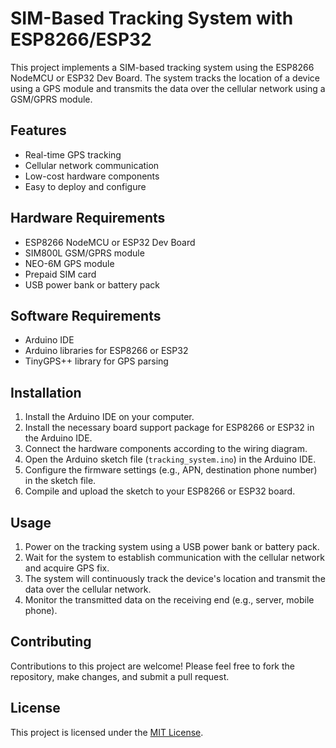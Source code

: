 # SIM-Based Tracking System with ESP8266/ESP32

This project implements a SIM-based tracking system using the ESP8266 NodeMCU or ESP32 Dev Board. The system tracks the location of a device using a GPS module and transmits the data over the cellular network using a GSM/GPRS module.

## Features

- Real-time GPS tracking
- Cellular network communication
- Low-cost hardware components
- Easy to deploy and configure

## Hardware Requirements

- ESP8266 NodeMCU or ESP32 Dev Board
- SIM800L GSM/GPRS module
- NEO-6M GPS module
- Prepaid SIM card
- USB power bank or battery pack

## Software Requirements

- Arduino IDE
- Arduino libraries for ESP8266 or ESP32
- TinyGPS++ library for GPS parsing

## Installation

1. Install the Arduino IDE on your computer.
2. Install the necessary board support package for ESP8266 or ESP32 in the Arduino IDE.
3. Connect the hardware components according to the wiring diagram.
4. Open the Arduino sketch file (`tracking_system.ino`) in the Arduino IDE.
5. Configure the firmware settings (e.g., APN, destination phone number) in the sketch file.
6. Compile and upload the sketch to your ESP8266 or ESP32 board.

## Usage

1. Power on the tracking system using a USB power bank or battery pack.
2. Wait for the system to establish communication with the cellular network and acquire GPS fix.
3. The system will continuously track the device's location and transmit the data over the cellular network.
4. Monitor the transmitted data on the receiving end (e.g., server, mobile phone).

## Contributing

Contributions to this project are welcome! Please feel free to fork the repository, make changes, and submit a pull request.

## License

This project is licensed under the [MIT License](LICENSE).

